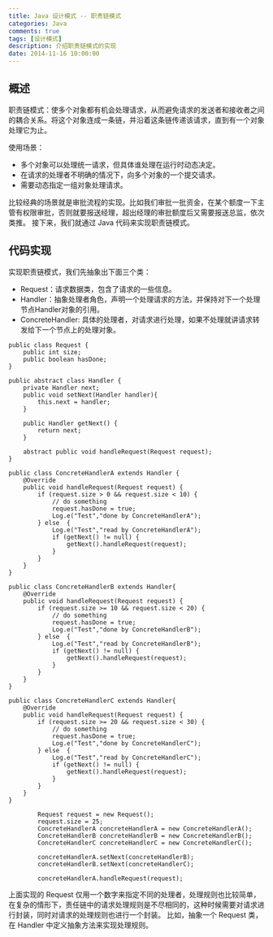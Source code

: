 ```yaml
---
title: Java 设计模式 -- 职责链模式
categories: Java
comments: true
tags: [设计模式]
description: 介绍职责链模式的实现
date: 2014-11-16 10:00:00
---
```



## 概述

职责链模式：使多个对象都有机会处理请求，从而避免请求的发送者和接收者之间的耦合关系。将这个对象连成一条链，并沿着这条链传递该请求，直到有一个对象处理它为止。

使用场景：

 - 多个对象可以处理统一请求，但具体谁处理在运行时动态决定。
 - 在请求的处理者不明确的情况下，向多个对象的一个提交请求。
 - 需要动态指定一组对象处理请求。

比较经典的场景就是审批流程的实现。比如我们审批一批资金，在某个额度一下主管有权限审批，否则就要报送经理，超出经理的审批额度后又需要报送总监，依次类推。
接下来，我们就通过 Java 代码来实现职责链模式。

## 代码实现

实现职责链模式，我们先抽象出下面三个类：

 - Request：请求数据类，包含了请求的一些信息。
 - Handler：抽象处理者角色，声明一个处理请求的方法，并保持对下一个处理节点Handler对象的引用。
 - ConcreteHandler: 具体的处理者，对请求进行处理，如果不处理就讲请求转发给下一个节点上的处理对象。

```
public class Request {
    public int size;
    public boolean hasDone;
}
```

```
public abstract class Handler {
    private Handler next;
    public void setNext(Handler handler){
        this.next = handler;
    }

    public Handler getNext() {
        return next;
    }

    abstract public void handleRequest(Request request);
}
```

```
public class ConcreteHandlerA extends Handler {
    @Override
    public void handleRequest(Request request) {
        if (request.size > 0 && request.size < 10) {
            // do something
            request.hasDone = true;
            Log.e("Test","done by ConcreteHandlerA");
        } else  {
            Log.e("Test","read by ConcreteHandlerA");
            if (getNext() != null) {
                getNext().handleRequest(request);
            }
        }
    }
}

public class ConcreteHandlerB extends Handler{
    @Override
    public void handleRequest(Request request) {
        if (request.size >= 10 && request.size < 20) {
            // do something
            request.hasDone = true;
            Log.e("Test","done by ConcreteHandlerB");
        } else  {
            Log.e("Test","read by ConcreteHandlerB");
            if (getNext() != null) {
                getNext().handleRequest(request);
            }
        }
    }
}

public class ConcreteHandlerC extends Handler{
    @Override
    public void handleRequest(Request request) {
        if (request.size >= 20 && request.size < 30) {
            // do something
            request.hasDone = true;
            Log.e("Test","done by ConcreteHandlerC");
        } else  {
            Log.e("Test","read by ConcreteHandlerC");
            if (getNext() != null) {
                getNext().handleRequest(request);
            }
        }
    }
}
```

```
        Request request = new Request();
        request.size = 25;
        ConcreteHandlerA concreteHandlerA = new ConcreteHandlerA();
        ConcreteHandlerB concreteHandlerB = new ConcreteHandlerB();
        ConcreteHandlerC concreteHandlerC = new ConcreteHandlerC();

        concreteHandlerA.setNext(concreteHandlerB);
        concreteHandlerB.setNext(concreteHandlerC);

        concreteHandlerA.handleRequest(request);
```

上面实现的 Request 仅用一个数字来指定不同的处理者，处理规则也比较简单，在复杂的情形下，责任链中的请求处理规则是不尽相同的，这种时候需要对请求进行封装，同时对请求的处理规则也进行一个封装。
比如，抽象一个 Request 类，在 Handler 中定义抽象方法来实现处理规则。